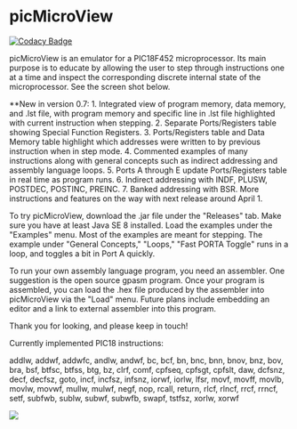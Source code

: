 # picMicroView

[![Codacy Badge](https://api.codacy.com/project/badge/Grade/b948384e6dc44b3383ce3e14caef0d1f)](https://app.codacy.com/manual/hbuie112358/picMicroView?utm_source=github.com&utm_medium=referral&utm_content=hbuie112358/picMicroView&utm_campaign=Badge_Grade_Dashboard)

picMicroView is an emulator for a PIC18F452 microprocessor. Its main purpose is to educate by allowing the user to step through instructions one at a time and inspect the corresponding discrete internal state of the microprocessor. See the screen shot below.

**New in version 0.7: 1. Integrated view of program memory, data memory, and .lst file, with program memory and specific line in .lst file highlighted with current instruction when stepping. 2. Separate Ports/Registers table showing Special Function Registers. 3. Ports/Registers table and Data Memory table highlight which addresses were written to by previous instruction when in step mode. 4. Commented examples of many instructions along with general concepts such as indirect addressing and assembly language loops. 5. Ports A through E update Ports/Registers table in real time as program runs. 6. Indirect addressing with INDF, PLUSW, POSTDEC, POSTINC, PREINC. 7. Banked addressing with BSR. More instructions and features on the way with next release around April 1.

To try picMicroView, download the .jar file under the "Releases" tab. Make sure you have at least Java SE 8 installed. Load the examples under the "Examples" menu. Most of the examples are meant for stepping. The example under "General Concepts," "Loops," "Fast PORTA Toggle" runs in a loop, and toggles a bit in Port A quickly.

To run your own assembly language program, you need an assembler. One suggestion is the open source gpasm program. Once your program is assembled, you can load the .hex file produced by the assembler into picMicroView via the "Load" menu. Future plans include embedding an editor and a link to external assembler into this program.

Thank you for looking, and please keep in touch!

Currently implemented PIC18 instructions:

addlw, addwf, addwfc, andlw, andwf, bc, bcf, bn, bnc, bnn, bnov, bnz, bov, bra, bsf, btfsc, btfss, btg, bz, clrf, comf, cpfseq, cpfsgt, cpfslt, daw, dcfsnz, decf, decfsz, goto, incf, incfsz, infsnz, iorwf, iorlw, lfsr, movf, movff, movlb, movlw, movwf, mullw, mulwf, negf, nop, rcall, return, rlcf, rlncf, rrcf, rrncf, setf, subfwb, sublw, subwf, subwfb, swapf, tstfsz, xorlw, xorwf

<img src=http://i.imgur.com/YUEy7gh.png>

